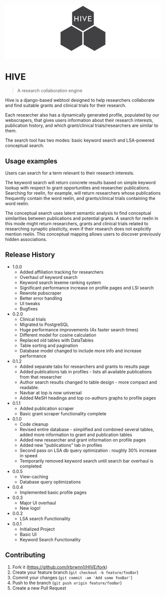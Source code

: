 ![](header.png)
# HIVE
> A research collaboration engine

Hive is a django-based webtool designed to help researchers collaborate and find suitable grants and clinical trials for their research.

Each researcher also has a dynamically generated profile, populated by our webscrapers, that gives users information about their research interests, publication history, and which grant/clinical trials/researchers are similar to them.

The search tool has two modes: basic keyword search and LSA-powered conceptual search. 



## Usage examples
Users can search for a term relevant to their research interests. 

The keyword search will return concrete results based on simple keyword lookup with respect to grant opportunities and researcher publications. Searching for reelin, for example, will return researchers whose publications frequently contain the word reelin, and grants/clinical trials containing the word reelin. 

The conceptual search uses latent semantic analysis to find conceptual similarities between publications and potential grants.
A search for reelin in this mode might return researchers, grants and clinical trials related to researching synaptic plasticity, even if their research does not explicitly mention reelin. This conceptual mapping allows users to discover previously hidden associations.

## Release History
* 1.0.0
    * Added affiliation tracking for researchers
    * Overhaul of keyword search
    * Keyword search lexeme ranking system
    * Significant performance increase on profile pages and LSI search
    * Rewrote pubscraper
    * Better error handling
    * UI tweaks
    * Bugfixes
* 0.2.0
    * Clinical trials
    * Migrated to PostgreSQL
    * Huge performance improvements (4x faster search times)
    * Different model for cosine calculation 
    * Replaced old tables with DataTables
    * Table sorting and pagination 
    * Database model changed to include more info and increase performance
* 0.1.2
    * Added separate tabs for researchers and grants to results page
    * Added publications tab in profiles - lists all available publications from that researcher
    * Author search results changed to table design - more compact and readable.
    * Navbar at top is now universal
    * Added MeSH headings and top co-authors graphs to profile pages  
* 0.1.1
    * Added publication scraper 
    * Basic grant scraper functionality complete
* 0.1.0
    * Code cleanup
    * Revised entire database - simplified and combined several tables, added more information to grant and publication tables
    * Added new researcher and grant information on profile pages
    * Added new "publications" tab in profiles
    * Second pass on LSA db query optimization : roughly 30% increase in speed
    * Temporarily removed keyword search until search bar overhaul is completed
* 0.0.5
    * View-caching 
    * Database query optimizations
* 0.0.4
    * Implemented basic profile pages
* 0.0.3
    * Major UI overhaul
    * New logo!
* 0.0.2
    * LSA search Functionality
* 0.0.1
    * Initialized Project
    * Basic UI 
    * Keyword Search Functionality



## Contributing

1. Fork it (<https://github.com/lrbrwnn1/HIVE/fork>)
2. Create your feature branch (`git checkout -b feature/fooBar`)
3. Commit your changes (`git commit -am 'Add some fooBar'`)
4. Push to the branch (`git push origin feature/fooBar`)
5. Create a new Pull Request

<!-- Markdown link & img dfn's -->
[npm-image]: https://img.shields.io/npm/v/datadog-metrics.svg?style=flat-square
[npm-url]: https://npmjs.org/package/datadog-metrics
[npm-downloads]: https://img.shields.io/npm/dm/datadog-metrics.svg?style=flat-square
[travis-image]: https://img.shields.io/travis/dbader/node-datadog-metrics/master.svg?style=flat-square
[travis-url]: https://travis-ci.org/dbader/node-datadog-metrics



				
				
			
			

